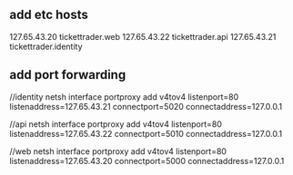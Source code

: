 
## add etc hosts

127.65.43.20   tickettrader.web
127.65.43.22   tickettrader.api
127.65.43.21   tickettrader.identity

## add port forwarding

//identity
netsh interface portproxy add v4tov4 listenport=80 listenaddress=127.65.43.21 connectport=5020 connectaddress=127.0.0.1

//api
netsh interface portproxy add v4tov4 listenport=80 listenaddress=127.65.43.22 connectport=5010 connectaddress=127.0.0.1

//web
netsh interface portproxy add v4tov4 listenport=80 listenaddress=127.65.43.20 connectport=5000 connectaddress=127.0.0.1